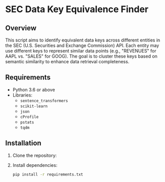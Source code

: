 # SEC Data Key Equivalence Finder

## Overview

This script aims to identify equivalent data keys across different entities in the SEC (U.S. Securities and Exchange Commission) API. Each entity may use different keys to represent similar data points (e.g., "REVENUES" for AAPL vs. "SALES" for GOOG). The goal is to cluster these keys based on semantic similarity to enhance data retrieval completeness.

## Requirements

- Python 3.6 or above
- Libraries:
  - `sentence_transformers`
  - `scikit-learn`
  - `json`
  - `cProfile`
  - `pstats`
  - `tqdm`

## Installation

1. Clone the repository:

2. Install dependencies:
   
    ```bash
   pip install -r requirements.txt
